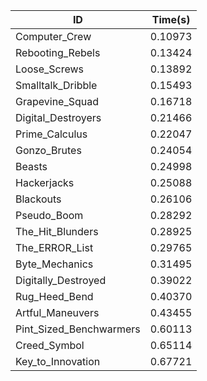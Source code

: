 |ID|Time(s)|
|-|-|
|Computer_Crew|0.10973|
|Rebooting_Rebels|0.13424|
|Loose_Screws|0.13892|
|Smalltalk_Dribble|0.15493|
|Grapevine_Squad|0.16718|
|Digital_Destroyers|0.21466|
|Prime_Calculus|0.22047|
|Gonzo_Brutes|0.24054|
|Beasts|0.24998|
|Hackerjacks|0.25088|
|Blackouts|0.26106|
|Pseudo_Boom|0.28292|
|The_Hit_Blunders|0.28925|
|The_ERROR_List|0.29765|
|Byte_Mechanics|0.31495|
|Digitally_Destroyed|0.39022|
|Rug_Heed_Bend|0.40370|
|Artful_Maneuvers|0.43455|
|Pint_Sized_Benchwarmers|0.60113|
|Creed_Symbol|0.65114|
|Key_to_Innovation|0.67721|
